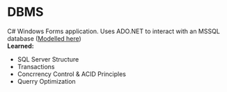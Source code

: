 # DBMS
C# Windows Forms application. Uses ADO.NET to interact with an MSSQL database (<a href="https://github.com/ErvinCs/DB">Modelled here</a>) <br/>
**Learned:**
* SQL Server Structure
* Transactions
* Concrrency Control & ACID Principles
* Querry Optimization
